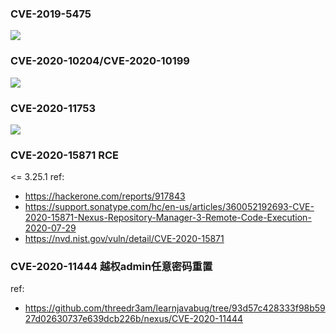### CVE-2019-5475
![](imgs/20190913044207.png)

### CVE-2020-10204/CVE-2020-10199
![](imgs/20200403130016.png)

### CVE-2020-11753
![](imgs/nexus_groovy_calc3.gif)


### CVE-2020-15871 RCE
<=  3.25.1
ref:
- https://hackerone.com/reports/917843
- https://support.sonatype.com/hc/en-us/articles/360052192693-CVE-2020-15871-Nexus-Repository-Manager-3-Remote-Code-Execution-2020-07-29
- https://nvd.nist.gov/vuln/detail/CVE-2020-15871

### CVE-2020-11444 越权admin任意密码重置

ref: 
- https://github.com/threedr3am/learnjavabug/tree/93d57c428333f98b5927d02630737e639dcb226b/nexus/CVE-2020-11444
